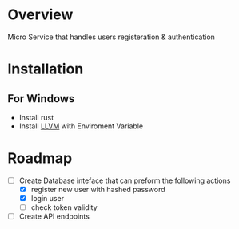 # Overview
Micro Service that handles users registeration & authentication

# Installation
## For Windows
- Install rust
- Install [LLVM](https://github.com/llvm/llvm-project/releases/tag/llvmorg-15.0.6) with Enviroment Variable

# Roadmap
- [ ] Create Database inteface that can preform the following actions
	- [x] register new user with hashed password
	- [x] login user
	- [ ] check token validity

- [ ] Create API endpoints
